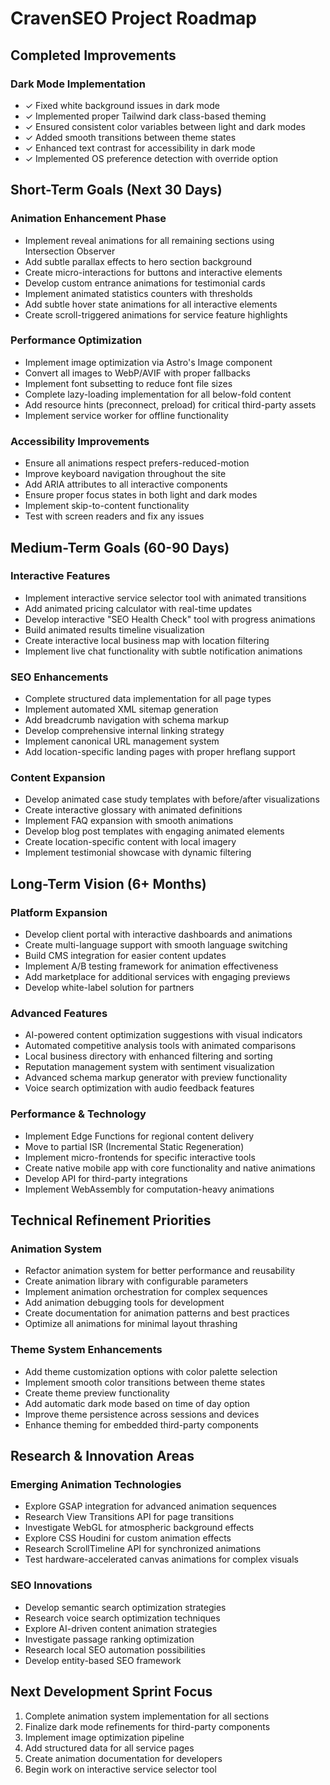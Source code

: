 # CravenSEO Project Roadmap

## Completed Improvements

### Dark Mode Implementation
- ✓ Fixed white background issues in dark mode
- ✓ Implemented proper Tailwind dark class-based theming
- ✓ Ensured consistent color variables between light and dark modes
- ✓ Added smooth transitions between theme states
- ✓ Enhanced text contrast for accessibility in dark mode
- ✓ Implemented OS preference detection with override option

## Short-Term Goals (Next 30 Days)

### Animation Enhancement Phase
- Implement reveal animations for all remaining sections using Intersection Observer
- Add subtle parallax effects to hero section background
- Create micro-interactions for buttons and interactive elements
- Develop custom entrance animations for testimonial cards
- Implement animated statistics counters with thresholds
- Add subtle hover state animations for all interactive elements
- Create scroll-triggered animations for service feature highlights

### Performance Optimization
- Implement image optimization via Astro's Image component
- Convert all images to WebP/AVIF with proper fallbacks
- Implement font subsetting to reduce font file sizes
- Complete lazy-loading implementation for all below-fold content
- Add resource hints (preconnect, preload) for critical third-party assets
- Implement service worker for offline functionality

### Accessibility Improvements
- Ensure all animations respect prefers-reduced-motion
- Improve keyboard navigation throughout the site
- Add ARIA attributes to all interactive components
- Ensure proper focus states in both light and dark modes
- Implement skip-to-content functionality
- Test with screen readers and fix any issues

## Medium-Term Goals (60-90 Days)

### Interactive Features
- Implement interactive service selector tool with animated transitions
- Add animated pricing calculator with real-time updates
- Develop interactive "SEO Health Check" tool with progress animations
- Build animated results timeline visualization
- Create interactive local business map with location filtering
- Implement live chat functionality with subtle notification animations

### SEO Enhancements
- Complete structured data implementation for all page types
- Implement automated XML sitemap generation
- Add breadcrumb navigation with schema markup
- Develop comprehensive internal linking strategy
- Implement canonical URL management system
- Add location-specific landing pages with proper hreflang support

### Content Expansion
- Develop animated case study templates with before/after visualizations
- Create interactive glossary with animated definitions
- Implement FAQ expansion with smooth animations
- Develop blog post templates with engaging animated elements
- Create location-specific content with local imagery
- Implement testimonial showcase with dynamic filtering

## Long-Term Vision (6+ Months)

### Platform Expansion
- Develop client portal with interactive dashboards and animations
- Create multi-language support with smooth language switching
- Build CMS integration for easier content updates
- Implement A/B testing framework for animation effectiveness
- Add marketplace for additional services with engaging previews
- Develop white-label solution for partners

### Advanced Features
- AI-powered content optimization suggestions with visual indicators
- Automated competitive analysis tools with animated comparisons
- Local business directory with enhanced filtering and sorting
- Reputation management system with sentiment visualization
- Advanced schema markup generator with preview functionality
- Voice search optimization with audio feedback features

### Performance & Technology
- Implement Edge Functions for regional content delivery
- Move to partial ISR (Incremental Static Regeneration)
- Implement micro-frontends for specific interactive tools
- Create native mobile app with core functionality and native animations
- Develop API for third-party integrations
- Implement WebAssembly for computation-heavy animations

## Technical Refinement Priorities

### Animation System
- Refactor animation system for better performance and reusability
- Create animation library with configurable parameters
- Implement animation orchestration for complex sequences
- Add animation debugging tools for development
- Create documentation for animation patterns and best practices
- Optimize all animations for minimal layout thrashing

### Theme System Enhancements
- Add theme customization options with color palette selection
- Implement smooth color transitions between theme states
- Create theme preview functionality
- Add automatic dark mode based on time of day option
- Improve theme persistence across sessions and devices
- Enhance theming for embedded third-party components

## Research & Innovation Areas

### Emerging Animation Technologies
- Explore GSAP integration for advanced animation sequences
- Research View Transitions API for page transitions
- Investigate WebGL for atmospheric background effects
- Explore CSS Houdini for custom animation effects
- Research ScrollTimeline API for synchronized animations
- Test hardware-accelerated canvas animations for complex visuals

### SEO Innovations
- Develop semantic search optimization strategies
- Research voice search optimization techniques
- Explore AI-driven content animation strategies
- Investigate passage ranking optimization
- Research local SEO automation possibilities
- Develop entity-based SEO framework

## Next Development Sprint Focus

1. Complete animation system implementation for all sections
2. Finalize dark mode refinements for third-party components
3. Implement image optimization pipeline
4. Add structured data for all service pages
5. Create animation documentation for developers
6. Begin work on interactive service selector tool
